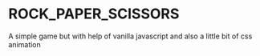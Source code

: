 # ROCK_PAPER_SCISSORS
 A simple game but with help of vanilla javascript and also a little bit of css animation
